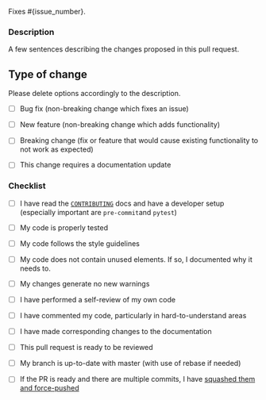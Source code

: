 <!-- Replace {issue_number} with the issue that will be closed after merging this PR -->
Fixes #{issue_number}.

### Description
A few sentences describing the changes proposed in this pull request.


## Type of change
Please delete options accordingly to the description.

<!-- Write an `x` in all the boxes that apply -->
- [ ] Bug fix (non-breaking change which fixes an issue)
- [ ] New feature (non-breaking change which adds functionality)
- [ ] Breaking change (fix or feature that would cause existing functionality to not work as expected)
- [ ] This change requires a documentation update


### Checklist
<!-- You do not need to complete all the items by the time you submit the pull request, but most likely the changes will only be merged if all the tasks are done. -->

<!-- Write an `x` in all the boxes that apply -->
- [ ] I have read the [`CONTRIBUTING`](https://github.com/CONTRIBUTING.rst) docs and have a developer setup (especially important are `pre-commit`and `pytest`)
- [ ] My code is properly tested
- [ ] My code follows the style guidelines 
- [ ] My code does not contain unused elements. If so, I documented why it needs to.
- [ ] My changes generate no new warnings 
- [ ] I have performed a self-review of my own code
- [ ] I have commented my code, particularly in hard-to-understand areas
- [ ] I have made corresponding changes to the documentation
- [ ] This pull request is ready to be reviewed
- [ ] My branch is up-to-date with master (with use of rebase if needed) 
- [ ] If the PR is ready and there are multiple commits, I have [squashed them and force-pushed](https://www.w3docs.com/snippets/git/how-to-combine-multiple-commits-into-one-with-3-steps.html#force-pushing-commits-7)


